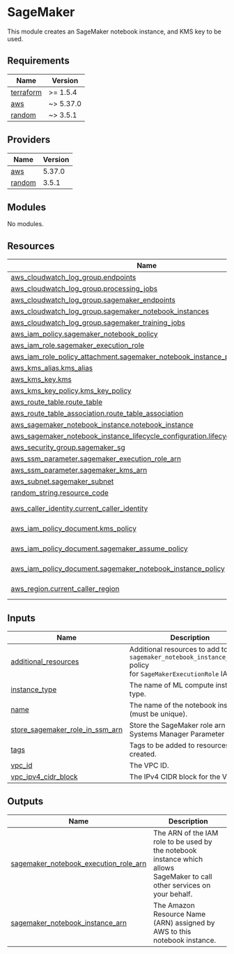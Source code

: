 # SageMaker

This module creates an SageMaker notebook instance, and KMS key to be used.

<!-- BEGINNING OF PRE-COMMIT-TERRAFORM DOCS HOOK --->
## Requirements

| Name | Version |
|------|---------|
| <a name="requirement_terraform"></a> [terraform](#requirement\_terraform) | >= 1.5.4 |
| <a name="requirement_aws"></a> [aws](#requirement\_aws) | ~> 5.37.0 |
| <a name="requirement_random"></a> [random](#requirement\_random) | ~> 3.5.1 |

## Providers

| Name | Version |
|------|---------|
| <a name="provider_aws"></a> [aws](#provider\_aws) | 5.37.0 |
| <a name="provider_random"></a> [random](#provider\_random) | 3.5.1 |

## Modules

No modules.

## Resources

| Name | Type |
|------|------|
| [aws_cloudwatch_log_group.endpoints](https://registry.terraform.io/providers/hashicorp/aws/latest/docs/resources/cloudwatch_log_group) | resource |
| [aws_cloudwatch_log_group.processing_jobs](https://registry.terraform.io/providers/hashicorp/aws/latest/docs/resources/cloudwatch_log_group) | resource |
| [aws_cloudwatch_log_group.sagemaker_endpoints](https://registry.terraform.io/providers/hashicorp/aws/latest/docs/resources/cloudwatch_log_group) | resource |
| [aws_cloudwatch_log_group.sagemaker_notebook_instances](https://registry.terraform.io/providers/hashicorp/aws/latest/docs/resources/cloudwatch_log_group) | resource |
| [aws_cloudwatch_log_group.sagemaker_training_jobs](https://registry.terraform.io/providers/hashicorp/aws/latest/docs/resources/cloudwatch_log_group) | resource |
| [aws_iam_policy.sagemaker_notebook_policy](https://registry.terraform.io/providers/hashicorp/aws/latest/docs/resources/iam_policy) | resource |
| [aws_iam_role.sagemaker_execution_role](https://registry.terraform.io/providers/hashicorp/aws/latest/docs/resources/iam_role) | resource |
| [aws_iam_role_policy_attachment.sagemaker_notebook_instance_policy](https://registry.terraform.io/providers/hashicorp/aws/latest/docs/resources/iam_role_policy_attachment) | resource |
| [aws_kms_alias.kms_alias](https://registry.terraform.io/providers/hashicorp/aws/latest/docs/resources/kms_alias) | resource |
| [aws_kms_key.kms](https://registry.terraform.io/providers/hashicorp/aws/latest/docs/resources/kms_key) | resource |
| [aws_kms_key_policy.kms_key_policy](https://registry.terraform.io/providers/hashicorp/aws/latest/docs/resources/kms_key_policy) | resource |
| [aws_route_table.route_table](https://registry.terraform.io/providers/hashicorp/aws/latest/docs/resources/route_table) | resource |
| [aws_route_table_association.route_table_association](https://registry.terraform.io/providers/hashicorp/aws/latest/docs/resources/route_table_association) | resource |
| [aws_sagemaker_notebook_instance.notebook_instance](https://registry.terraform.io/providers/hashicorp/aws/latest/docs/resources/sagemaker_notebook_instance) | resource |
| [aws_sagemaker_notebook_instance_lifecycle_configuration.lifecycle_configuration](https://registry.terraform.io/providers/hashicorp/aws/latest/docs/resources/sagemaker_notebook_instance_lifecycle_configuration) | resource |
| [aws_security_group.sagemaker_sg](https://registry.terraform.io/providers/hashicorp/aws/latest/docs/resources/security_group) | resource |
| [aws_ssm_parameter.sagemaker_execution_role_arn](https://registry.terraform.io/providers/hashicorp/aws/latest/docs/resources/ssm_parameter) | resource |
| [aws_ssm_parameter.sagemaker_kms_arn](https://registry.terraform.io/providers/hashicorp/aws/latest/docs/resources/ssm_parameter) | resource |
| [aws_subnet.sagemaker_subnet](https://registry.terraform.io/providers/hashicorp/aws/latest/docs/resources/subnet) | resource |
| [random_string.resource_code](https://registry.terraform.io/providers/hashicorp/random/latest/docs/resources/string) | resource |
| [aws_caller_identity.current_caller_identity](https://registry.terraform.io/providers/hashicorp/aws/latest/docs/data-sources/caller_identity) | data source |
| [aws_iam_policy_document.kms_policy](https://registry.terraform.io/providers/hashicorp/aws/latest/docs/data-sources/iam_policy_document) | data source |
| [aws_iam_policy_document.sagemaker_assume_policy](https://registry.terraform.io/providers/hashicorp/aws/latest/docs/data-sources/iam_policy_document) | data source |
| [aws_iam_policy_document.sagemaker_notebook_instance_policy](https://registry.terraform.io/providers/hashicorp/aws/latest/docs/data-sources/iam_policy_document) | data source |
| [aws_region.current_caller_region](https://registry.terraform.io/providers/hashicorp/aws/latest/docs/data-sources/region) | data source |

## Inputs

| Name | Description | Type | Default | Required |
|------|-------------|------|---------|:--------:|
| <a name="input_additional_resources"></a> [additional\_resources](#input\_additional\_resources) | Additional resources to add to the `sagemaker_notebook_instance_policy` policy<br>for `SageMakerExecutionRole` IAM role. | `list(string)` | `[]` | no |
| <a name="input_instance_type"></a> [instance\_type](#input\_instance\_type) | The name of ML compute instance type. | `string` | `"ml.t3.medium"` | no |
| <a name="input_name"></a> [name](#input\_name) | The name of the notebook instance (must be unique). | `string` | n/a | yes |
| <a name="input_store_sagemaker_role_in_ssm_arn"></a> [store\_sagemaker\_role\_in\_ssm\_arn](#input\_store\_sagemaker\_role\_in\_ssm\_arn) | Store the SageMaker role arn in Systems Manager Parameter Store. | `bool` | `false` | no |
| <a name="input_tags"></a> [tags](#input\_tags) | Tags to be added to resources created. | `map(string)` | `{}` | no |
| <a name="input_vpc_id"></a> [vpc\_id](#input\_vpc\_id) | The VPC ID. | `string` | n/a | yes |
| <a name="input_vpc_ipv4_cidr_block"></a> [vpc\_ipv4\_cidr\_block](#input\_vpc\_ipv4\_cidr\_block) | The IPv4 CIDR block for the VPC. | `string` | n/a | yes |

## Outputs

| Name | Description |
|------|-------------|
| <a name="output_sagemaker_notebook_execution_role_arn"></a> [sagemaker\_notebook\_execution\_role\_arn](#output\_sagemaker\_notebook\_execution\_role\_arn) | The ARN of the IAM role to be used by the notebook instance which allows <br>SageMaker to call other services on your behalf. |
| <a name="output_sagemaker_notebook_instance_arn"></a> [sagemaker\_notebook\_instance\_arn](#output\_sagemaker\_notebook\_instance\_arn) | The Amazon Resource Name (ARN) assigned by AWS to this notebook instance. |
<!-- END OF PRE-COMMIT-TERRAFORM DOCS HOOK --->